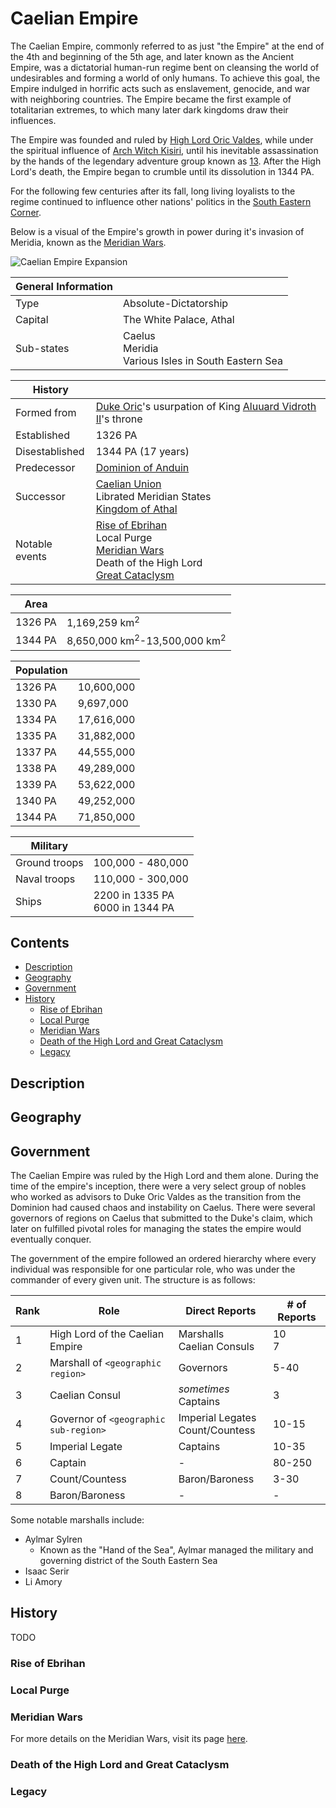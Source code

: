 # Caelian Empire

The Caelian Empire, commonly referred to as just "the Empire" at the end of the 4th and beginning of the 5th age, and later known as the Ancient Empire, was a dictatorial human-run regime bent on cleansing the world of undesirables and forming a world of only humans. To achieve this goal, the Empire indulged in horrific acts such as enslavement, genocide, and war with neighboring countries. The Empire became the first example of totalitarian extremes, to which many later dark kingdoms draw their influences.

The Empire was founded and ruled by [High Lord Oric Valdes](../../Characters/oric_valdes), while under the spiritual influence of [Arch Witch Kisiri](../../Characters/kisiri.md), until his inevitable assassination by the hands of the legendary adventure group known as [13](../../Characters/13/13.md). After the High Lord's death, the Empire began to crumble until its dissolution in 1344 PA.

For the following few centuries after its fall, long living loyalists to the regime continued to influence other nations' politics in the [South Eastern Corner](../../Locations/Planes/pulchra.md#south-eastern-corner).

Below is a visual of the Empire's growth in power during it's invasion of Meridia, known as the [Meridian Wars](../../Events/meridian_wars.md).

![Caelian Empire Expansion](../../Media/caelian_empire.gif)

| General Information | |
| - | - |
| Type | Absolute-Dictatorship |
| Capital | The White Palace, Athal |
| Sub-states | Caelus<br>Meridia<br>Various Isles in South Eastern Sea |

| History | |
| - | - |
| Formed from | [Duke Oric](../../Characters/oric_valdes.md)'s usurpation of King [Aluuard Vidroth II](../../Characters/aluuard_vidroth.md)'s throne |
| Established | 1326 PA |
| Disestablished | 1344 PA (17 years) |
| Predecessor | [Dominion of Anduin](dominion_of_anduin.md) |
| Successor | [Caelian Union](./caelian_union.md)<br>Librated Meridian States<br>[Kingdom of Athal](./kingdom_of_athal.md) |
| Notable events | [Rise of Ebrihan](../../Events/rise_of_ebrihan.md)<br>Local Purge<br>[Meridian Wars](../../Events/meridian_wars.md)<br>Death of the High Lord<br>[Great Cataclysm](../../Events/great_cataclysm.md) |

| Area | |
| - | - |
| 1326 PA | 1,169,259 km<sup>2</sup> |
| 1344 PA | 8,650,000 km<sup>2</sup>-13,500,000 km<sup>2</sup> |

| Population | |
| - | - |
| 1326 PA | 10,600,000 |
| 1330 PA | 9,697,000 |
| 1334 PA | 17,616,000 |
| 1335 PA | 31,882,000 |
| 1337 PA | 44,555,000 |
| 1338 PA | 49,289,000 |
| 1339 PA | 53,622,000 |
| 1340 PA | 49,252,000 |
| 1344 PA | 71,850,000 |

| Military | |
| - | - |
| Ground troops | 100,000 - 480,000 |
| Naval troops | 110,000 - 300,000 |
| Ships | 2200 in 1335 PA<br>6000 in 1344 PA |

## Contents

- [Description](#description)
- [Geography](#geography)
- [Government](#government)
- [History](#history)
  - [Rise of Ebrihan](#rise-of-ebrihan)
  - [Local Purge](#local-purge)
  - [Meridian Wars](#meridian-wars)
  - [Death of the High Lord and Great Cataclysm](#death-of-the-high-lord-and-great-cataclysm)
  - [Legacy](#legacy)

## Description

## Geography

## Government

The Caelian Empire was ruled by the High Lord and them alone. During the time of the empire's inception, there were a very select group of nobles who worked as advisors to Duke Oric Valdes as the transition from the Dominion had caused chaos and instability on Caelus. There were several governors of regions on Caelus that submitted to the Duke's claim, which later on fulfilled pivotal roles for managing the states the empire would eventually conquer.

The government of the empire followed an ordered hierarchy where every individual was responsible for one particular role, who was under the commander of every given unit. The structure is as follows:

| Rank |  Role | Direct Reports | # of Reports |
| - | - | - | - |
| 1 | High Lord of the Caelian Empire | Marshalls<br>Caelian Consuls | 10<br>7 |
| 2 | Marshall of `<geographic region>` | Governors | 5-40 |
| 3 | Caelian Consul | *sometimes* Captains | 3 |
| 4 | Governor of `<geographic sub-region>` | Imperial Legates<br>Count/Countess | 10-15 |
| 5 | Imperial Legate | Captains | 10-35 |
| 6 | Captain | - | 80-250 |
| 7 | Count/Countess | Baron/Baroness | 3-30 |
| 8 | Baron/Baroness | - | - |

Some notable marshalls include:

- Aylmar Sylren
  - Known as the "Hand of the Sea", Aylmar managed the military and governing district of the South Eastern Sea
- Isaac Serir
- Li Amory

## History

TODO

### Rise of Ebrihan

### Local Purge

### Meridian Wars

For more details on the Meridian Wars, visit its page [here](../../Events/meridian_wars.md).

### Death of the High Lord and Great Cataclysm

### Legacy
